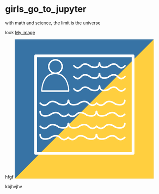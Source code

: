 # girls_go_to_jupyter
with math and science, the limit is the universe

look [My image](username.github.com/repository/img/image.jpg)

hfgf ![ezcv logo](https://raw.githubusercontent.com/Descent098/ezcv/master/.github/logo.png)

kbjhvjhv
